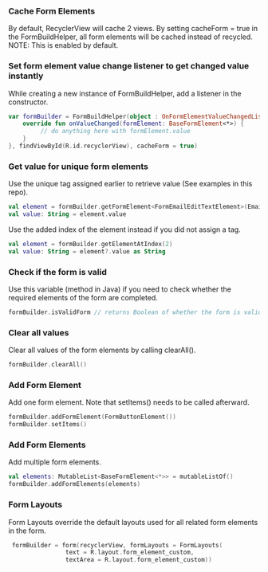 ### Cache Form Elements
By default, RecyclerView will cache 2 views. By setting cacheForm = true in the FormBuildHelper, all form elements will be cached instead of recycled.
NOTE: This is enabled by default.

### Set form element value change listener to get changed value instantly
While creating a new instance of FormBuildHelper, add a listener in the constructor.

```kotlin
var formBuilder = FormBuildHelper(object : OnFormElementValueChangedListener {
    override fun onValueChanged(formElement: BaseFormElement<*>) {
         // do anything here with formElement.value
    }
}, findViewById(R.id.recyclerView), cacheForm = true)
```

### Get value for unique form elements
Use the unique tag assigned earlier to retrieve value (See examples in this repo).
```kotlin
val element = formBuilder.getFormElement<FormEmailEditTextElement>(Email.ordinal)
val value: String = element.value
```
Use the added index of the element instead if you did not assign a tag.
```kotlin
val element = formBuilder.getElementAtIndex(2)
val value: String = element?.value as String
```

### Check if the form is valid
Use this variable (method in Java) if you need to check whether the required elements of the form are completed.
```kotlin
formBuilder.isValidForm // returns Boolean of whether the form is valid or not
```

### Clear all values
Clear all values of the form elements by calling clearAll().
```kotlin
formBuilder.clearAll()
```

### Add Form Element
Add one form element. Note that setItems() needs to be called afterward.
```kotlin
formBuilder.addFormElement(FormButtonElement())
formBuilder.setItems()
```

### Add Form Elements
Add multiple form elements.
```kotlin
val elements: MutableList<BaseFormElement<*>> = mutableListOf()
formBuilder.addFormElements(elements)
```

### Form Layouts
Form Layouts override the default layouts used for all related form elements in the form.

```kotlin
 formBuilder = form(recyclerView, formLayouts = FormLayouts(
                text = R.layout.form_element_custom,
                textArea = R.layout.form_element_custom))
```